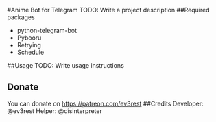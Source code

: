 #Anime Bot for Telegram
TODO: Write a project description
##Required packages
- python-telegram-bot
- Pybooru
- Retrying
- Schedule

##Usage
TODO: Write usage instructions
## Donate
You can donate on https://patreon.com/ev3rest
##Credits
Developer: @ev3rest
Helper: @disinterpreter
